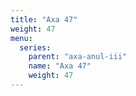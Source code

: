 ```yaml
---
title: "Axa 47"
weight: 47
menu:
  series:
    parent: "axa-anul-iii"
    name: "Axa 47"
    weight: 47
---
```

